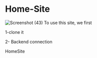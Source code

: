 # Home-Site
![Screenshot (43)](https://github.com/user-attachments/assets/8e27c353-d270-4067-ab27-8d587cb8120a)
To use this site,
we first

1-clone it

2- Backend connection


HomeSite
